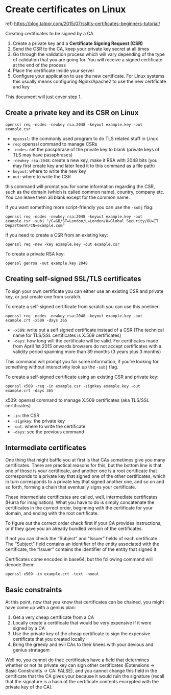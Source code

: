 # Create certificates on Linux

ref) https://blog.talpor.com/2015/07/ssltls-certificates-beginners-tutorial/

Creating certificates to be signed by a CA

1. Create a private key and a **Certificate Signing Request (CSR)**
2. Send the CSR to the CA, keep your private key secret at all times
3. Go through the validation process which will vary depending of the type of calidation that you are going for. You will receive a signed certificate at the end of the process
4. Place the certificate inside your server
5. Configure your application to use the new certificate. For Linux systems this usually means configuring Nginx/Apache2 to use the new certificate and key

This document will just cover step 1.

## Create a private key and its CSR on Linux

```
openssl req -nodes -newkey rsa:2048 -keyout example.key -out example.csr
```

* `openssl`: the commonly used program to do TLS related stuff in Linux
* `req`: openssl command to manage CSRs
* `-nodes`: set the passphrase of the private key to blank (private keys of TLS may have passphrases)
* `-newkey rsa:2048`: create a new key, make it RSA with 2048 bits (you may first create key and later feed it to this command as a file path)
* `keyout`: where to write the new key
* `out`: where to write the CSR

this command will prompt you for some information regarding the CSR, such as the domain (which is called common name), country, company etc. You can leave them all blank except for the common name.

If you want something more script-friendly you can use the `-subj` flag:

```
openssl req -nodes -newkey rsa:2048 -keyout example.key -out example.csr -subj "/C=GB/ST=London/L=London/O=Global Security/OU=IT Department/CN=example.com”
```

If you need to create a CSR from an existing key:

```
openssl req -new -key example.key -out example.csr
```

To create a private RSA key:

```
openssl genrsa -out example.key 2048
```

## Creating self-signed SSL/TLS certificates

To sign your own certificate you can either use an existing CSR and private key, or just create one from scratch.

To create a self-signed certificate from scratch you can use this oneliner:

```
openssl req -nodes -newkey rsa:2048 -keyout example.key -out example.crt -x509 -days 365
```

* `-x509`: write out a self signed certificate instead of a CSR (The technical name for TLS/SSL certificates is X.509 certificates)
* `-days`: how long will the certificate will be valid. For certificates made from April 1st 2015 onwards browsers do not accept certificates with a validity period spanning more than 39 months (3 years plus 3 months)

This command will prompt you for some information, if you’re looking for something without interactivity look up the `-subj` flag.

To create a self-signed certificate using an existing CSR and private key:

```
openssl x509 -req -in example.csr -signkey example.key -out example.crt -days 365
```

x509: openssl command to manage X.509 certificates (aka TLS/SSL certificates)

* `-in`: the CSR
* `-signkey`: the private key
* `-out`: where to write the certificate
* `-days`: see the previous command

## Intermediate certificates

One thing that might baffle you at first is that CAs sometimes give you many certificates. There are practical reasons for this, but the bottom line is that one of those is your certificate, and another one is a root certificate that corresponds to a private key that signed one of the other certificates, which in turn corresponds to a private key that signed another one, and so on and so forth, forming a chain that eventually signs your certificate.

These intermediate certificates are called, well, intermediate certificates (Hurra for imagination). What you have to do is simply concatenate the certificates in the correct order, beginning with the certificate for your domain, and ending with the root certificate.

To figure out the correct order check first if your CA provides instructions, or if they gave you an already bundled version of the certificates.

If not you can check the “Subject” and “Issuer” fields of each certificate. The “Subject” field contains an identifier of the entity associated with the certificate, the “Issuer” contains the identifier of the entity that signed it.

Certificates come encoded in base64, but the following command will decode them:

```
openssl x509 -in example.crt -text -noout
```

## Basic constraints

At this point, now that you know that certificates can be chained, you might have come up with a genius plan:

1. Get a very cheap certificate from a CA
2. Locally create a certificate that would be very expensive if it were signed by a CA
3. Use the private key of the cheap certificate to sign the expensive certificate that you created locally
4. Bring the greedy and evil CAs to their knees with your devious and genius stratagem

Well no, you cannot do that: certificates have a field that determines whether or not its private key can sign other certificates (Extensions -> Basic Constraints -> CA: FALSE), and you cannot change this field in the certificate that the CA gives your because it would ruin the signature (recall that the signature is a hash of the certificate contents encrypted with the private key of the CA).

